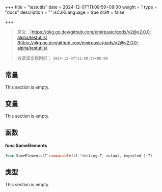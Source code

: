 +++
title = "testutils"
date = 2024-12-07T11:08:59+08:00
weight = 1
type = "docs"
description = ""
isCJKLanguage = true
draft = false

+++

> 原文：[https://pkg.go.dev/github.com/emirpasic/gods/v2@v2.0.0-alpha/testutils](https://pkg.go.dev/github.com/emirpasic/gods/v2@v2.0.0-alpha/testutils)
>
> 收录该文档时间： `2024-12-07T11:08:59+08:00`

## 常量

This section is empty.

## 变量 

This section is empty.

## 函数 

#### func SameElements 

``` go
func SameElements[T comparable](t *testing.T, actual, expected []T)
```

## 类型 

This section is empty.
